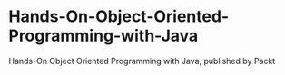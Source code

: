 # Hands-On-Object-Oriented-Programming-with-Java
Hands-On Object Oriented Programming with Java, published by Packt

